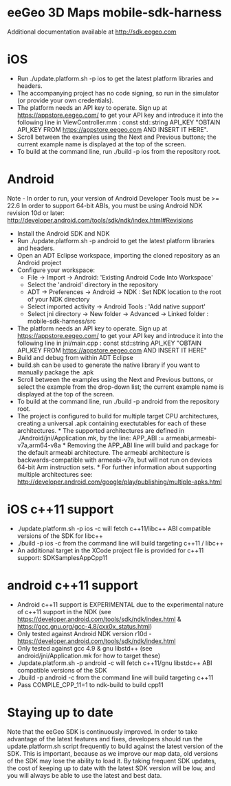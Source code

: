 eeGeo 3D Maps mobile-sdk-harness
================================

Additional documentation available at http://sdk.eegeo.com

iOS
===

* Run ./update.platform.sh -p ios to get the latest platform libraries and headers.
* The accompanying project has no code signing, so run in the simulator (or provide your own credentials).
* The platform needs an API key to operate. Sign up at https://appstore.eegeo.com/ to get your API key and introduce it into the following line in ViewController.mm : 
	const std::string API_KEY "OBTAIN API_KEY FROM https://appstore.eegeo.com AND INSERT IT HERE".
* Scroll between the examples using the Next and Previous buttons; the current example name is displayed at the top of the screen.
* To build at the command line, run ./build -p ios from the repository root.

Android
=======
Note - In order to run, your version of Android Developer Tools must be >= 22.6
In order to support 64-bit ABIs, you must be using Android NDK revision 10d or later:
http://developer.android.com/tools/sdk/ndk/index.html#Revisions

* Install the Android SDK and NDK
* Run ./update.platform.sh -p android to get the latest platform libraries and headers.
* Open an ADT Eclipse workspace, importing the cloned repository as an Android project
* Configure your workspace:
    * File -> Import -> Android: 'Existing Android Code Into Workspace'
    * Select the 'android' directory in the repository
    * ADT -> Preferences -> Android -> NDK : Set NDK location to the root of your NDK directory
    * Select imported activity -> Android Tools : 'Add native support'
    * Select jni directory -> New folder -> Advanced -> Linked folder : mobile-sdk-harness/src
* The platform needs an API key to operate. Sign up at https://appstore.eegeo.com/ to get your API key and introduce it into the following line in jni/main.cpp : 
	const std::string API_KEY "OBTAIN API_KEY FROM https://appstore.eegeo.com AND INSERT IT HERE"
* Build and debug from within ADT Eclipse
* build.sh can be used to generate the native library if you want to manually package the .apk
* Scroll between the examples using the Next and Previous buttons, or select the example from the drop-down list; the current example name is displayed at the top of the screen. 
* To build at the command line, run ./build -p android from the repository root.
* The project is configured to build for multiple target CPU architectures, creating a universal .apk containing exectutables for each of these architectures.
       * The supported architectures are defined in ./Android/jni/Application.mk, by the line:
               APP_ABI := armeabi,armeabi-v7a,arm64-v8a
       * Removing the APP_ABI line will build and package for the default armeabi architecture. The armeabi architecture is backwards-compatible with armeabi-v7a, but will not run on devices 64-bit Arm instruction sets.
       * For further information about supporting multiple architectures see: http://developer.android.com/google/play/publishing/multiple-apks.html

iOS c++11 support
=================
* ./update.platform.sh -p ios -c will fetch c++11/libc++ ABI compatible versions of the SDK for libc++
* ./build -p ios -c from the command line will build targeting c++11 / libc++
* An additional target in the XCode project file is provided for c++11 support: SDKSamplesAppCpp11

android c++11 support
=====================
* Android c++11 support is EXPERIMENTAL due to the experimental nature of c++11 support in the NDK (see https://developer.android.com/tools/sdk/ndk/index.html & https://gcc.gnu.org/gcc-4.8/cxx0x_status.html)
* Only tested against Android NDK version r10d - https://developer.android.com/tools/sdk/ndk/index.html
* Only tested against gcc 4.9 & gnu libstd++ (see android/jni/Application.mk for how to target these)
* ./update.platform.sh -p android -c will fetch c++11/gnu libstdc++ ABI compatible versions of the SDK
* ./build -p android -c from the command line will build targeting c++11
* Pass COMPILE_CPP_11=1 to ndk-build to build cpp11

Staying up to date
==================
Note that the eeGeo SDK is continuously improved. In order to take advantage of the latest features and fixes, developers should run the update.platform.sh script frequently to build against the latest version of the SDK. This is important, because as we improve our map data, old versions of the SDK may lose the ability to load it. By taking frequent SDK updates, the cost of keeping up to date with the latest SDK version will be low, and you will always be able to use the latest and best data.
